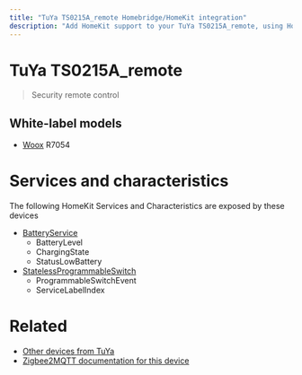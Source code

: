 ```yaml
---
title: "TuYa TS0215A_remote Homebridge/HomeKit integration"
description: "Add HomeKit support to your TuYa TS0215A_remote, using Homebridge, Zigbee2MQTT and homebridge-z2m."
---
```

<!---
This file has been GENERATED using src/docgen/docgen.ts
DO NOT EDIT THIS FILE MANUALLY!
-->
# TuYa TS0215A_remote
> Security remote control


## White-label models
* [Woox](../index.md#woox) R7054

# Services and characteristics
The following HomeKit Services and Characteristics are exposed by
these devices

* [BatteryService](../../battery.md)
  * BatteryLevel
  * ChargingState
  * StatusLowBattery
* [StatelessProgrammableSwitch](../../action.md)
  * ProgrammableSwitchEvent
  * ServiceLabelIndex


# Related
* [Other devices from TuYa](../index.md#tuya)
* [Zigbee2MQTT documentation for this device](https://www.zigbee2mqtt.io/devices/TS0215A_remote.html)